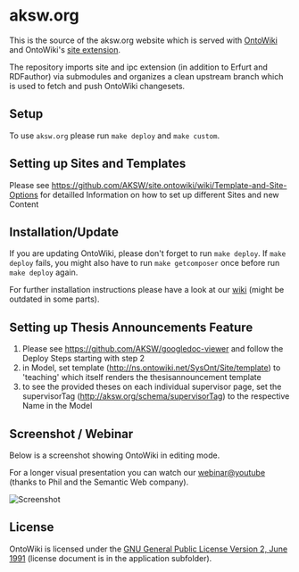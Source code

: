 # aksw.org

This is the source of the aksw.org website which is served
with [OntoWiki](http://ontowiki.net) and OntoWiki's [site
extension](https://github.com/AKSW/site.ontowiki).

The repository imports site and ipc extension (in addition to Erfurt and
RDFauthor) via submodules and organizes a clean upstream branch which is
used to fetch and push OntoWiki changesets.

## Setup

To use `aksw.org` please run `make deploy` and `make custom`.

## Setting up Sites and Templates

Please see https://github.com/AKSW/site.ontowiki/wiki/Template-and-Site-Options for detailled Information
on how to set up different Sites and new Content

## Installation/Update

If you are updating OntoWiki, please don't forget to run `make deploy`.
If `make deploy` fails, you might also have to run `make getcomposer` once before run `make deploy` again.

For further installation instructions please have a look at our [wiki](https://github.com/AKSW/OntoWiki/wiki/GetOntowikiUsers) (might be outdated in some parts).

## Setting up Thesis Announcements Feature

1. Please see https://github.com/AKSW/googledoc-viewer and follow the Deploy Steps starting with step 2
2. in Model, set template (http://ns.ontowiki.net/SysOnt/Site/template) to 'teaching' which itself renders the thesisannouncement template
3. to see the provided theses on each individual supervisor page, set the supervisorTag (http://aksw.org/schema/supervisorTag) to the respective Name in the Model

## Screenshot / Webinar
Below is a screenshot showing OntoWiki in editing mode.

For a longer visual presentation you can watch our [webinar@youtube](http://www.youtube.com/watch?v=vP1UDKeZsQk)
(thanks to Phil and the Semantic Web company).

![Screenshot](http://lh4.ggpht.com/-kXpKMqBBCIU/Tpx45SUaItI/AAAAAAAAA9w/aPYaNQjcpvo/s800/ontowiki.png)

## License

OntoWiki is licensed under the [GNU General Public License Version 2, June 1991](http://www.gnu.org/licenses/gpl-2.0.txt) (license document is in the application subfolder).
